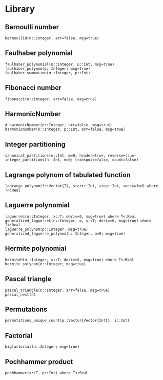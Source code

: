 # Library

## Bernoulli number

```@docs
bernoulliB(n::Integer; arr=false, msg=true)
```

## Faulhaber polynomial

```@docs
faulhaber_polynomial(n::Integer, p::Int; msg=true)
faulhaber_polynom(p::Integer; msg=true)
faulhaber_summation(n::Integer, p::Int)
```

## Fibonacci number

```@docs
fibonacci(n::Integer; arr=false, msg=true)
```

## HarmonicNumber

```@docs
# harmonicNumber(n::Integer; arr=false, msg=true)
harmonicNumber(n::Integer, p::Int; arr=false, msg=true)
```

## Integer partitioning

```@docs
canonical_partitions(n::Int, m=0; header=true, reverse=true)
integer_partitions(n::Int, m=0; transpose=false, count=false)
```

## Lagrange polynom of tabulated function

```@docs
lagrange_polynom(f::Vector{T}, start::Int, stop::Int, sense=fwd) where T<:Real
```

## Laguerre polynomial

```@docs
laguerreL(n::Integer, x::T; deriv=0, msg=true) where T<:Real
generalized_laguerreL(n::Integer, α, x::T; deriv=0, msg=true) where T<:Real
laguerre_polynom(p::Integer; msg=true)
generalized_laguerre_polynom(n::Integer, α=0; msg=true)
```

## Hermite polynomial

```@docs
hermiteH(n::Integer, x::T; deriv=0, msg=true) where T<:Real
hermite_polynom(n::Integer; msg=true)
```

## Pascal triangle

```@docs
pascal_triangle(n::Integer; arr=false, msg=true)
pascal_next(a)
```

## Permutations

```@docs
permutations_unique_count(p::Vector{Vector{Int}}, i::Int)
```

## Factorial

```@docs
bigfactorial(n::Integer; msg=true)
```

## Pochhammer product

```@docs
pochhammer(x::T, p::Int) where T<:Real
```